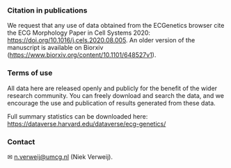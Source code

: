 ### Citation in publications
We request that any use of data obtained from the ECGenetics browser cite the ECG Morphology Paper in Cell Systems 2020: https://doi.org/10.1016/j.cels.2020.08.005. An older version of the manuscript is available on Biorxiv (https://www.biorxiv.org/content/10.1101/648527v1). 

### Terms of use
All data here are released openly and publicly for the benefit of the wider research community. 
You can freely download and search the data, and we encourage the use and publication of results generated from these data. 

Full summary statistics can  be downloaded here: https://dataverse.harvard.edu/dataverse/ecg-genetics/


### Contact
✉ n.verweij@umcg.nl (Niek Verweij). 

